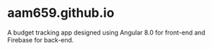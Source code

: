 # aam659.github.io
A budget tracking app designed using Angular 8.0 for front-end and Firebase for back-end.
